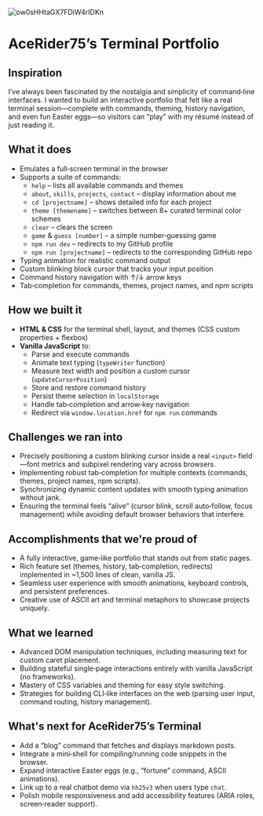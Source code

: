 ![ow0sHHtaGX7FDiW4rIDKn](https://github.com/user-attachments/assets/a172cb6d-456f-4b7d-9a77-3a505e61a26b)

# AceRider75’s Terminal Portfolio

## Inspiration
I’ve always been fascinated by the nostalgia and simplicity of command‐line interfaces. I wanted to build an interactive portfolio that felt like a real terminal session—complete with commands, theming, history navigation, and even fun Easter eggs—so visitors can “play” with my résumé instead of just reading it.  

## What it does
- Emulates a full‐screen terminal in the browser  
- Supports a suite of commands:
  - `help` – lists all available commands and themes  
  - `about`, `skills`, `projects`, `contact` – display information about me  
  - `cd [projectname]` – shows detailed info for each project  
  - `theme [themename]` – switches between 8+ curated terminal color schemes  
  - `clear` – clears the screen  
  - `game` & `guess [number]` – a simple number‐guessing game  
  - `npm run dev` – redirects to my GitHub profile  
  - `npm run [projectname]` – redirects to the corresponding GitHub repo  
- Typing animation for realistic command output  
- Custom blinking block cursor that tracks your input position  
- Command history navigation with ↑/↓ arrow keys  
- Tab‐completion for commands, themes, project names, and npm scripts  

## How we built it
- **HTML & CSS** for the terminal shell, layout, and themes (CSS custom properties + flexbox)  
- **Vanilla JavaScript** to:
  - Parse and execute commands  
  - Animate text typing (`typeWriter` function)  
  - Measure text width and position a custom cursor (`updateCursorPosition`)  
  - Store and restore command history  
  - Persist theme selection in `localStorage`  
  - Handle tab‐completion and arrow‐key navigation  
  - Redirect via `window.location.href` for `npm run` commands  

## Challenges we ran into
- Precisely positioning a custom blinking cursor inside a real `<input>` field—font metrics and subpixel rendering vary across browsers.  
- Implementing robust tab‐completion for multiple contexts (commands, themes, project names, npm scripts).  
- Synchronizing dynamic content updates with smooth typing animation without jank.  
- Ensuring the terminal feels “alive” (cursor blink, scroll auto‐follow, focus management) while avoiding default browser behaviors that interfere.

## Accomplishments that we're proud of
- A fully interactive, game‐like portfolio that stands out from static pages.  
- Rich feature set (themes, history, tab‐completion, redirects) implemented in ~1,500 lines of clean, vanilla JS.  
- Seamless user experience with smooth animations, keyboard controls, and persistent preferences.  
- Creative use of ASCII art and terminal metaphors to showcase projects uniquely.

## What we learned
- Advanced DOM manipulation techniques, including measuring text for custom caret placement.  
- Building stateful single‐page interactions entirely with vanilla JavaScript (no frameworks).  
- Mastery of CSS variables and theming for easy style switching.  
- Strategies for building CLI‐like interfaces on the web (parsing user input, command routing, history management).

## What's next for AceRider75’s Terminal
- Add a “blog” command that fetches and displays markdown posts.  
- Integrate a mini‐shell for compiling/running code snippets in the browser.  
- Expand interactive Easter eggs (e.g., “fortune” command, ASCII animations).  
- Link up to a real chatbot demo via `hh25v3` when users type `chat`.  
- Polish mobile responsiveness and add accessibility features (ARIA roles, screen‐reader support).  

